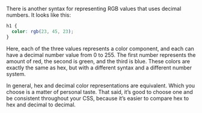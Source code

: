 There is another syntax for representing RGB values that uses decimal numbers. It looks like this:

```css
h1 {
  color: rgb(23, 45, 23);
}
```

Here, each of the three values represents a color component, and each can have a decimal number value from 0 to 255. The first number represents the amount of red, the second is green, and the third is blue. These colors are exactly the same as hex, but with a different syntax and a different number system.

In general, hex and decimal color representations are equivalent. Which you choose is a matter of personal taste. That said, it’s good to choose one and be consistent throughout your CSS, because it’s easier to compare hex to hex and decimal to decimal.